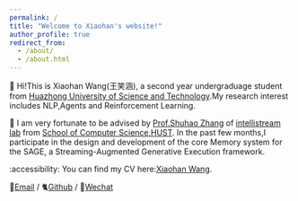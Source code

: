 ```yaml
---
permalink: /
title: "Welcome to Xiaohan's website!"
author_profile: true
redirect_from: 
  - /about/
  - /about.html
---
```


:raising_hand: Hi!This is Xiaohan Wang(王笑涵), a second year undergraduage student from [Huazhong University of Science and Technology](https://www.hust.edu.cn/).My research interest includes NLP,Agents and Reinforcement Learning.


:construction_worker: I am very fortunate to be advised by [Prof.Shuhao Zhang](https://shuhaozhangtony.github.io/) of [intellistream lab](https://intellistream.github.io/) from [School of Computer Science,HUST](https://cs.hust.edu.cn/).
In the past few months,I participate in the design and development of the core Memory system for the SAGE, a Streaming-Augmented Generative Execution framework.

:accessibility: You can find my CV here:[Xiaohan Wang](../assets/Curriculum_Vitae.pdf).

📧[Email](mailto:shawn_wang@hust.edu.cn) / 🐈[Github](https://github.com/LaughKing) / 💬[Wechat](../images/wechat.png)

